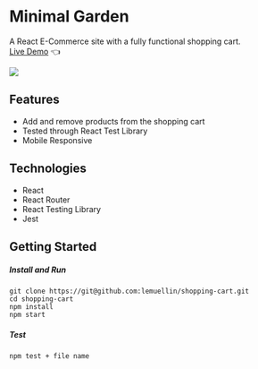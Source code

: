 # Minimal Garden
A React E-Commerce site with a fully functional shopping cart.  
[Live Demo](https://lemuellin.github.io/minimal-garden/) :point_left:

<img src="./src/asset/screenshot/minimalGarden.gif">

## Features
-	Add and remove products from the shopping cart
-	Tested through React Test Library
-	Mobile Responsive

## Technologies
-	React
-	React Router
-	React Testing Library
-	Jest

## Getting Started
##### Install and Run
```
git clone https://git@github.com:lemuellin/shopping-cart.git
cd shopping-cart
npm install
npm start
```
##### Test
```
npm test + file name
```